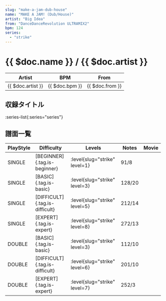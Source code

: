 ```yaml
---
slug: "make-a-jam-dub-house"
name: "MAKE A JAM! (Dub/House)"
artist: "Big Idea"
from: "DanceDanceRevolution ULTRAMIX2"
bpm: 124
series:
  - "strike"
---
```


# {{ $doc.name }} / {{ $doc.artist }}

|Artist|BPM|From|
|------|---|----|
|{{ $doc.artist }}|{{ $doc.bpm }}|{{ $doc.from }}|

## 収録タイトル

:series-list{:series="series"}

## 譜面一覧

|PlayStyle|Difficulty|Levels|Notes|Movie|
|---------|----------|------|-----|-----|
|SINGLE|[BEGINNER]{.tag.is-beginner}|<div class="field is-grouped is-grouped-multiline">:level{slug="strike" level=1}</div>|91/8||
|SINGLE|[BASIC]{.tag.is-basic}|<div class="field is-grouped is-grouped-multiline">:level{slug="strike" level=3}</div>|128/20||
|SINGLE|[DIFFICULT]{.tag.is-difficult}|<div class="field is-grouped is-grouped-multiline">:level{slug="strike" level=5}</div>|212/14||
|SINGLE|[EXPERT]{.tag.is-expert}|<div class="field is-grouped is-grouped-multiline">:level{slug="strike" level=8}</div>|272/13||
|DOUBLE|[BASIC]{.tag.is-basic}|<div class="field is-grouped is-grouped-multiline">:level{slug="strike" level=3}</div>|112/10||
|DOUBLE|[DIFFICULT]{.tag.is-difficult}|<div class="field is-grouped is-grouped-multiline">:level{slug="strike" level=6}</div>|201/10||
|DOUBLE|[EXPERT]{.tag.is-expert}|<div class="field is-grouped is-grouped-multiline">:level{slug="strike" level=7}</div>|252/3||
